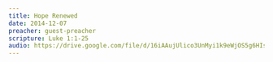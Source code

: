 ```yaml
---
title: Hope Renewed
date: 2014-12-07
preacher: guest-preacher
scripture: Luke 1:1-25
audio: https://drive.google.com/file/d/16iAAujUlico3UnMyi1k9eWjOS5g6HIsK/view
---
```


